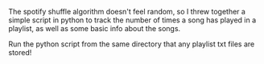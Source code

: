 The spotify shuffle algorithm doesn't feel random, so I threw together a simple script in python to track the number of times a song has played in a playlist, as well as some basic info about the songs.

Run the python script from the same directory that any playlist txt files are stored!
